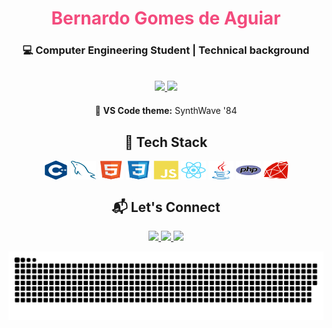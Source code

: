 <div align="center">

<h1 style="color:#F34B7D;">Bernardo Gomes de Aguiar</h1>

<h3><b>💻 Computer Engineering Student | Technical background</b></h3> <br>

<div>
  <a href="https://beacons.ai/Berghtx" target="_blank">
    <img height="150" src="https://github-readme-stats.vercel.app/api?username=Berghtx&rank_icon=github&theme=radical" />
  </a>
  <a href="https://beacons.ai/Berghtx" target="_blank">
    <img height="150" src="https://github-readme-stats.vercel.app/api/top-langs/?username=Berghtx&layout=compact&theme=radical&rank_icon=github"/>
  </a>
</div>

<div style="margin-bottom: 20px;"></div>

🔮 <b>VS Code theme:</b> SynthWave '84 <br>

## 🚀 Tech Stack

<div style="display: inline_block">
  <img align="center" alt="C++" height="30" width="40" src="https://raw.githubusercontent.com/devicons/devicon/master/icons/cplusplus/cplusplus-plain.svg" />
  <img align="center" alt="SQL" height="30" width="40" src="https://raw.githubusercontent.com/devicons/devicon/master/icons/mysql/mysql-original.svg" />
  <img align="center" alt="HTML" height="30" width="40" src="https://raw.githubusercontent.com/devicons/devicon/master/icons/html5/html5-original.svg" />
  <img align="center" alt="CSS" height="30" width="40" src="https://raw.githubusercontent.com/devicons/devicon/master/icons/css3/css3-original.svg" />
  <img align="center" alt="JavaScript" height="30" width="40" src="https://raw.githubusercontent.com/devicons/devicon/master/icons/javascript/javascript-plain.svg" />
  <img align="center" alt="React Native" height="30" width="40" src="https://raw.githubusercontent.com/devicons/devicon/master/icons/react/react-original.svg" />
  <img align="center" alt="Java" height="30" width="40" src="https://raw.githubusercontent.com/devicons/devicon/master/icons/java/java-original.svg" />
  <img align="center" alt="PHP" height="30" width="40" src="https://raw.githubusercontent.com/devicons/devicon/master/icons/php/php-original.svg" />
  <img align="center" alt="Ruby" height="30" width="40" src="https://raw.githubusercontent.com/devicons/devicon/master/icons/ruby/ruby-plain.svg" />
</div>

## 📬 Let's Connect

<div>
  <a href="https://www.instagram.com/otavio_silva8391/" target="_blank">
    <img src="https://img.shields.io/badge/-Instagram-%23E4405F?style=for-the-badge&logo=instagram&logoColor=white" />
  </a>
  <a href="https://discord.gg/yourserver" target="_blank">
    <img src="https://img.shields.io/badge/Discord-7289DA?style=for-the-badge&logo=discord&logoColor=white" />
  </a>
  <a href="mailto:bernardogomes146@gmail.com" target="_blank">
    <img src="https://img.shields.io/badge/-Gmail-%23333?style=for-the-badge&logo=gmail&logoColor=white" />
  </a>
</div>

</div>

<p align="center">
  <img src="https://raw.githubusercontent.com/Berghtx/Berghtx/main/output/snake.svg" alt="Snake animation" />
</p>
